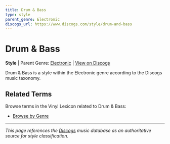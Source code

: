 ```yaml
---
title: Drum & Bass
type: style
parent_genre: Electronic
discogs_url: https://www.discogs.com/style/drum-and-bass
---
```


# Drum & Bass

**Style** | Parent Genre: [Electronic](../genres/electronic.md) | [View on Discogs](https://www.discogs.com/style/drum-and-bass)

Drum & Bass is a style within the Electronic genre according to the Discogs music taxonomy.

## Related Terms

Browse terms in the Vinyl Lexicon related to Drum & Bass:

- [Browse by Genre](../tags/genres.md)

---

*This page references the [Discogs](https://www.discogs.com/style/drum-and-bass) music database as an authoritative source for style classification.*
